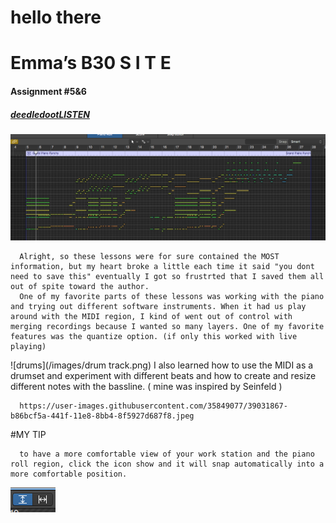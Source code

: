 # hello there

# Emma’s B30 S I T E

#### Assignment #5&6
##### [deedledootLISTEN](audio/deedledoot.mp3)

![Overview Screendhot](/images/pianoroll.png)

      Alright, so these lessons were for sure contained the MOST information, but my heart broke a little each time it said "you dont need to save this" eventually I got so frustrted that I saved them all out of spite toward the author. 
      One of my favorite parts of these lessons was working with the piano and trying out different software instruments. When it had us play around with the MIDI region, I kind of went out of control with merging recordings because I wanted so many layers. One of my favorite features was the quantize option. (if only this worked with live playing) 
 
 ![drums](/images/drum track.png)
      I also learned how to use the MIDI as a drumset and experiment with different beats and how to create and resize different notes with the bassline. ( mine was inspired by Seinfeld )
      
      https://user-images.githubusercontent.com/35849077/39031867-b86bcf5a-441f-11e8-8bb4-8f5927d687f8.jpeg
      
      
      
      
      
      
  #MY TIP
      
      to have a more comfortable view of your work station and the piano roll region, click the icon show and it will snap automatically into a more comfortable position.
     
![icon](/images/comfortableview.png)
